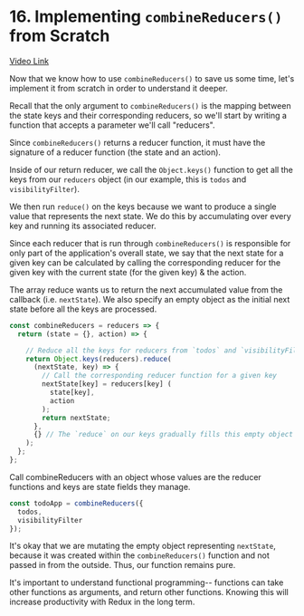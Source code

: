 # 16. Implementing `combineReducers()` from Scratch
[Video Link](https://egghead.io/lessons/javascript-redux-implementing-combinereducers-from-scratch)

Now that we know how to use `combineReducers()` to save us some time, let's implement it from scratch in order to understand it deeper.

Recall that the only argument to `combineReducers()` is the mapping between the state keys and their corresponding reducers, so we'll start by writing a function that accepts a parameter we'll call "reducers".

Since `combineReducers()` returns a reducer function, it must have the signature of a reducer function (the state and an action).

Inside of our return reducer, we call the `Object.keys()` function to get all the keys from our `reducers` object (in our example, this is `todos` and `visibilityFilter`).

We then run `reduce()` on the keys because we want to produce a single value that represents the next state. We do this by accumulating over every key and running its associated reducer.

Since each reducer that is run through `combineReducers()` is responsible for only part of the application's overall state, we say that the next state for a given key can be calculated by calling the corresponding reducer for the given key with the current state (for the given key) & the action.

The array reduce wants us to return the next accumulated value from the callback (i.e. `nextState`). We also specify an empty object as the initial next state before all the keys are processed.

```Javascript
const combineReducers = reducers => {
  return (state = {}, action) => {

    // Reduce all the keys for reducers from `todos` and `visibilityFilter`
    return Object.keys(reducers).reduce(
      (nextState, key) => {
        // Call the corresponding reducer function for a given key
        nextState[key] = reducers[key] (
          state[key],
          action
        );
        return nextState;
      },
      {} // The `reduce` on our keys gradually fills this empty object until it is returned.
    );
  };
};
```

Call combineReducers with an object whose values are the reducer functions and keys are state fields they manage.

```JavaScript
const todoApp = combineReducers({
  todos,
  visibilityFilter
});
```


It's okay that we are mutating the empty object representing `nextState`, because it was created within the `combineReducers()` function and not passed in from the outside. Thus, our function remains pure.

It's important to understand functional programming-- functions can take other functions as arguments, and return other functions. Knowing this will increase productivity with Redux in the long term.
